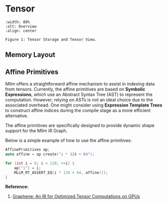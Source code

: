 # Tensor

```{figure} ../_static/img/tensor-storage.png
:width: 80%
:alt: Overview
:align: center

Figure 1: Tensor Storage and Tensor View.
```

## Memory Layout


## Affine Primitives

Mllm offers a straightforward affine mechanism to assist in indexing data from tensors. Currently, the affine primitives are based on **Symbolic Expressions**, which use an Abstract Syntax Tree (AST) to represent the computation. However, relying on ASTs is not an ideal choice due to the associated overhead. One might consider using **Expression Template Trees** to construct affine indices during the compile stage as a more efficient alternative.

The affine primitives are specifically designed to provide dynamic shape support for the Mllm IR Graph.

Below is a simple example of how to use the affine primitives:

```c++
AffinePrimitives ap;
auto affine = ap.create("i * 128 + 64");

for (int i = 0; i < 128; ++i) {
    ap["i"] = i;
    MLLM_RT_ASSERT_EQ(i * 128 + 64, affine());
}
```

**Reference:**

1. [Graphene: An IR for Optimized Tensor Computations on GPUs](https://dl.acm.org/doi/abs/10.1145/3582016.3582018)
